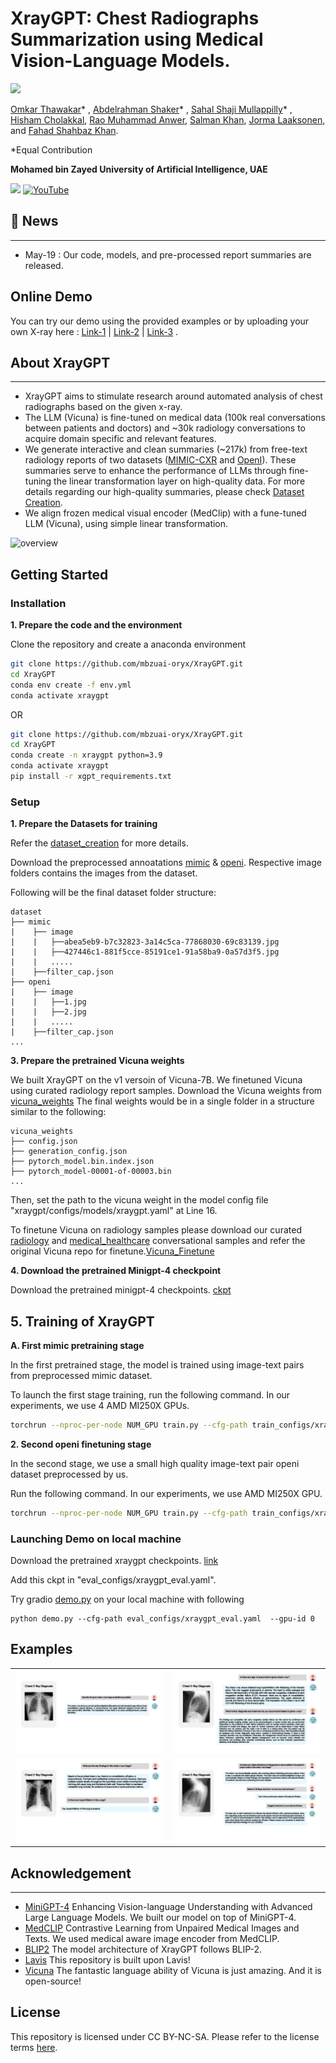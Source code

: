 # XrayGPT: Chest Radiographs Summarization using Medical Vision-Language Models.
![](https://i.imgur.com/waxVImv.png)

[Omkar Thawakar](https://omkarthawakar.github.io/)* , [Abdelrahman Shaker](https://amshaker.github.io/)* , [Sahal Shaji Mullappilly](https://scholar.google.com/citations?user=LJWxVpUAAAAJ&hl=en)* , [Hisham Cholakkal](https://scholar.google.com/citations?hl=en&user=bZ3YBRcAAAAJ), [Rao Muhammad Anwer](https://scholar.google.com/citations?hl=en&authuser=1&user=_KlvMVoAAAAJ), [Salman Khan](https://salman-h-khan.github.io/), [Jorma Laaksonen](https://scholar.google.com/citations?user=qQP6WXIAAAAJ&hl=en), and [Fahad Shahbaz Khan](https://scholar.google.es/citations?user=zvaeYnUAAAAJ&hl=en). 

*Equal Contribution

**Mohamed bin Zayed University of Artificial Intelligence, UAE**

<a href='#'><img src='https://img.shields.io/badge/Project-Page-Green'></a> [![YouTube](https://badges.aleen42.com/src/youtube.svg)](https://youtu.be/-zzq7bzbUuY)


## :rocket: News
<hr>

+ May-19 : Our code, models, and pre-processed report summaries are released.


## Online Demo
You can try our demo using the provided examples or by uploading your own X-ray here : [Link-1](https://f36e02246a58971c5b.gradio.live) | [Link-2](https://d243b1f5fd02df3237.gradio.live) | [Link-3](https://bcfc3f1f15c7dfc452.gradio.live) .


## About XrayGPT
<hr>

+ XrayGPT aims to stimulate research around automated analysis of chest radiographs based on the given x-ray. 
+ The LLM (Vicuna) is fine-tuned on medical data (100k real conversations between patients and doctors) and ~30k radiology conversations to acquire domain specific and relevant features. 
+ We generate interactive and clean summaries (~217k) from free-text radiology reports of two datasets ([MIMIC-CXR](https://physionet.org/content/mimic-cxr-jpg/2.0.0/) and [OpenI](https://openi.nlm.nih.gov/faq#collection)). These summaries serve to enhance the performance of LLMs through fine-tuning the linear transformation layer on high-quality data. For more details regarding our high-quality summaries, please check [Dataset Creation](README-DATASET.md).
+ We align frozen medical visual encoder (MedClip) with a fune-tuned LLM (Vicuna), using simple linear transformation.

![overview](images/Overall_Architecture_V2.gif)


## Getting Started
### Installation

**1. Prepare the code and the environment**

Clone the repository and create a anaconda environment

```bash
git clone https://github.com/mbzuai-oryx/XrayGPT.git
cd XrayGPT
conda env create -f env.yml
conda activate xraygpt
```
OR 
```bash
git clone https://github.com/mbzuai-oryx/XrayGPT.git
cd XrayGPT
conda create -n xraygpt python=3.9
conda activate xraygpt
pip install -r xgpt_requirements.txt
```

### Setup

**1. Prepare the Datasets for training**

Refer the [dataset_creation](README-DATASET.md) for more details.


Download the preprocessed annoatations [mimic](https://mbzuaiac-my.sharepoint.com/:u:/g/personal/omkar_thawakar_mbzuai_ac_ae/EZ6500itBIVMnD7sUztdMQMBVWVe7fuF7ta4FV78hpGSwg?e=wyL7Z7) & [openi](https://mbzuaiac-my.sharepoint.com/:u:/g/personal/omkar_thawakar_mbzuai_ac_ae/EVYGprPyzdhOjFlQ2aNJbykBj49SwTGBYmC1uJ7TMswaVQ?e=qdqS8U).
Respective image folders contains the images from the dataset.

Following will be the final dataset folder structure:

```
dataset
├── mimic
|    ├── image
|    |   ├──abea5eb9-b7c32823-3a14c5ca-77868030-69c83139.jpg
|    |   ├──427446c1-881f5cce-85191ce1-91a58ba9-0a57d3f5.jpg
|    |   .....
|    ├──filter_cap.json
├── openi
|    ├── image
|    |   ├──1.jpg
|    |   ├──2.jpg
|    |   .....
|    ├──filter_cap.json
...   
```

**3. Prepare the pretrained Vicuna weights**

We built XrayGPT on the v1 versoin of Vicuna-7B.
We finetuned Vicuna using curated radiology report samples. 
Download the Vicuna weights from [vicuna_weights]()
The final weights would be in a single folder in a structure similar to the following:

```
vicuna_weights
├── config.json
├── generation_config.json
├── pytorch_model.bin.index.json
├── pytorch_model-00001-of-00003.bin
...   
```

Then, set the path to the vicuna weight in the model config file "xraygpt/configs/models/xraygpt.yaml" at Line 16.

To finetune Vicuna on radiology samples please download our curated [radiology](https://mbzuaiac-my.sharepoint.com/:u:/g/personal/omkar_thawakar_mbzuai_ac_ae/EXsChX3eN_lJgcrV2fLUU0QBQalFkDtp-mlHNixta_hc4w) and [medical_healthcare](https://mbzuaiac-my.sharepoint.com/:u:/g/personal/omkar_thawakar_mbzuai_ac_ae/Ecm7-uxj045DhHqZTSBsZi4B2Ld77tE-uB7SvvmLNmCW1Q?e=t5YLgi) conversational samples and refer the original Vicuna repo for finetune.[Vicuna_Finetune](https://github.com/lm-sys/FastChat#fine-tuning)

**4. Download the pretrained Minigpt-4 checkpoint**

Download the pretrained minigpt-4 checkpoints. [ckpt](https://drive.google.com/file/d/1RY9jV0dyqLX-o38LrumkKRh6Jtaop58R/view?pli=1)


## 5. Training of XrayGPT

**A. First mimic pretraining stage**

In the first pretrained stage, the model is trained using image-text pairs from preprocessed mimic dataset.

To launch the first stage training, run the following command. In our experiments, we use 4 AMD MI250X GPUs. 

```bash
torchrun --nproc-per-node NUM_GPU train.py --cfg-path train_configs/xraygpt_mimic_pretrain.yaml
```

**2. Second openi finetuning stage**

In the second stage, we use a small high quality image-text pair openi dataset preprocessed by us.

Run the following command. In our experiments, we use AMD MI250X GPU.

```bash
torchrun --nproc-per-node NUM_GPU train.py --cfg-path train_configs/xraygpt_openi_finetune.yaml
```

### Launching Demo on local machine


Download the pretrained xraygpt checkpoints. [link](https://mbzuaiac-my.sharepoint.com/:u:/g/personal/omkar_thawakar_mbzuai_ac_ae/EbGJZmueJkFAstU965buWs8B7T8tLcks7N-P79gsExRH0Q?e=mVASdV)

Add this ckpt in "eval_configs/xraygpt_eval.yaml".

Try gradio [demo.py](demo.py) on your local machine with following

```
python demo.py --cfg-path eval_configs/xraygpt_eval.yaml  --gpu-id 0
```

## Examples
  |   |   |
:-------------------------:|:-------------------------:
![example 1](images/image1.jpg) |  ![example 2](images/image2.jpg)
![example 3](images/image3.jpg)  |  ![example 4](images/image4.jpg)


## Acknowledgement
<hr>

+ [MiniGPT-4](https://minigpt-4.github.io) Enhancing Vision-language Understanding with Advanced Large Language Models. We built our model on top of MiniGPT-4. 
+ [MedCLIP](https://github.com/RyanWangZf/MedCLIP) Contrastive Learning from Unpaired Medical Images and Texts. We used medical aware image encoder from MedCLIP.
+ [BLIP2](https://huggingface.co/docs/transformers/main/model_doc/blip-2) The model architecture of XrayGPT follows BLIP-2. 
+ [Lavis](https://github.com/salesforce/LAVIS) This repository is built upon Lavis!
+ [Vicuna](https://github.com/lm-sys/FastChat) The fantastic language ability of Vicuna is just amazing. And it is open-source!


## License
This repository is licensed under CC BY-NC-SA. Please refer to the license terms [here](https://creativecommons.org/licenses/by-nc-sa/4.0/).
